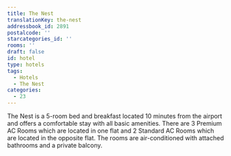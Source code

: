 ```yaml
---
title: The Nest
translationKey: the-nest
addressbook_id: 2891
postalcode: ''
starcategories_id: ''
rooms: ''
draft: false
id: hotel
type: hotels
tags:
  - Hotels
  - The Nest
categories:
  - 23
---
```

The Nest is a 5-room bed and breakfast located 10 minutes from the airport and offers a comfortable stay with all basic amenities. There are 3 Premium AC Rooms which are located in one flat and 2 Standard AC Rooms which are located in the opposite flat. The rooms are air-conditioned with attached bathrooms and a private balcony. 